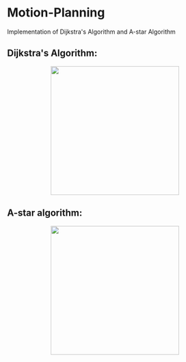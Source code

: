 # Motion-Planning
Implementation of Dijkstra's Algorithm and A-star Algorithm
## Dijkstra's Algorithm:

<p align="center">
  <img src="https://user-images.githubusercontent.com/64685403/124360109-8eb4cd80-dc45-11eb-85d2-8ed8b15f1fed.gif" width="300">
</p>

## A-star algorithm:
<p align="center">
  <img src="https://user-images.githubusercontent.com/64685403/124360177-0aaf1580-dc46-11eb-98bf-3e9a72fc5bf5.gif" width="300">
</p>
